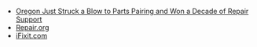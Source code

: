 - [Oregon Just Struck a Blow to Parts Pairing and Won a Decade of Repair Support](https://www.ifixit.com/News/92144/oregon-just-struck-a-blow-to-parts-pairing-and-won-a-decade-of-repair-support)
- [Repair.org](https://www.repair.org)
- [iFixit.com](https://www.ifixit.com)